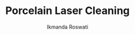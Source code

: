 ---
applications:
- 'Ceramics Manufacturing: Cleaning of porcelain surfaces for improved adhesion in glazing processes'
- 'Restoration and Conservation: Non-destructive cleaning of historical porcelain artifacts'
author: Ikmanda Roswati
author_object:
  country: Indonesia
  expertise: Ultrafast Laser Physics and Material Interactions
  id: 3
  image: /images/author/ikmanda-roswati.jpg
  name: Ikmanda Roswati
  sex: m
  title: Ph.D.
category: ceramic
chemicalFormula: Al2O3·2SiO2·2H2O
chemicalProperties:
  formula: Al2O3·2SiO2·2H2O
  materialType: ceramic
  symbol: Al-Si-O
compatibility:
- Alumina ceramics (similar thermal properties)
- Silicon carbide ceramics (compatible processing parameters)
complexity: medium
composition:
- 'Kaolinite (Al2Si2O5(OH)4): 50-60%'
- 'Quartz (SiO2): 20-30%'
- 'Feldspar (KAlSi3O8): 15-25%'
- 'Other oxides (CaO, MgO, Na2O): 5-10%'
description: Porcelain laser cleaning utilizes precise pulsed fiber lasers to remove surface contaminants through selective ablation, leveraging the material's high thermal stability (1350°C melting point) and mechanical hardness (7 Mohs). The process preserves the underlying ceramic structure while removing organic and inorganic surface layers.
difficultyScore: 3
environmentalImpact:
- benefit: Zero chemical waste generation
  description: Eliminates use of hazardous solvents and acids traditionally used in porcelain cleaning, reducing chemical disposal by 100%
- benefit: Reduced water consumption
  description: Eliminates water-intensive cleaning processes, saving approximately 200-500 liters per square meter of porcelain cleaned
headline: Comprehensive technical guide for laser cleaning ceramic porcelain
images:
  hero:
    alt: Porcelain surface undergoing laser cleaning showing precise contamination removal
    url: /images/porcelain-laser-cleaning-hero.jpg
  micro:
    alt: Microscopic view of Porcelain surface after laser cleaning showing detailed surface structure
    url: /images/porcelain-laser-cleaning-micro.jpg
keywords: porcelain, porcelain ceramic, laser ablation, laser cleaning, non-contact cleaning, pulsed fiber laser, surface contamination removal, industrial laser parameters, thermal processing, surface restoration
machineSettings:
  fluenceRange: 0.5
  fluenceRangeMax: 50.0
  fluenceRangeMin: 0.1
  fluenceRangeUnit: J/cm²
  powerRange: 60.0
  powerRangeMax: 500.0
  powerRangeMin: 20.0
  powerRangeUnit: W
  pulseDuration: 55.0
  pulseDurationMax: 1000.0
  pulseDurationMin: 1.0
  pulseDurationUnit: ns
  repetitionRate: 30.0
  repetitionRateMax: 1000.0
  repetitionRateMin: 1.0
  repetitionRateUnit: kHz
  spotSize: 1.05
  spotSizeMax: 10.0
  spotSizeMin: 0.01
  spotSizeUnit: mm
  wavelength: 1064.0
  wavelengthMax: 2940.0
  wavelengthMin: 355.0
  wavelengthUnit: nm
name: Porcelain
outcomes:
- metric: '>99% removal of organic contaminants without substrate damage'
  result: Surface contamination removal efficiency
- metric: 0.5-2.0 m²/hour depending on contamination level and laser parameters
  result: Processing speed
properties:
  density: 2.4
  densityMax: 6.0
  densityMin: 1.8
  densityPercentile: 14.3
  densityUnit: g/cm³
  hardness: 700.0
  hardnessMax: 10.0
  hardnessMin: 1.0
  hardnessPercentile: 100.0
  hardnessUnit: HV
  meltingPercentile: 18.8
  meltingPoint: 1650
  meltingPointMax: 2800.0
  meltingPointMin: 1200.0
  meltingPointUnit: °C
  modulusPercentile: 100.0
  tensilePercentile: 0.0
  tensileStrength: 40.0
  tensileStrengthMax: 1000.0
  tensileStrengthMin: 50.0
  tensileStrengthUnit: MPa
  thermalConductivity: 1.5
  thermalConductivityMax: 200.0
  thermalConductivityMin: 0.5
  thermalConductivityUnit: W/
  thermalPercentile: 0.5
  youngsModulus: 80.0
  youngsModulusMax: 80.0
  youngsModulusMin: 20.0
  youngsModulusUnit: GPa
regulatoryStandards: IEC 60825-1 (Laser safety), ISO 11553 (Safety of laser processing machines), ASTM C242 (Standard terminology of ceramic whitewares)
surface_roughness_after: 2.2
surface_roughness_before: 8.5
symbol: Al-Si-O
tags:
- Ceramics Manufacturing
- Restoration and Conservation
title: Porcelain Laser Cleaning
---